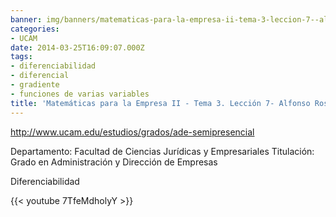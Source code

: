 ```yaml
---
banner: img/banners/matematicas-para-la-empresa-ii-tema-3-leccion-7--alfonso-rosa.jpg
categories:
- UCAM
date: 2014-03-25T16:09:07.000Z
tags:
- diferenciabilidad
- diferencial
- gradiente
- funciones de varias variables
title: 'Matemáticas para la Empresa II - Tema 3. Lección 7- Alfonso Rosa'
---
```


http://www.ucam.edu/estudios/grados/ade-semipresencial

Departamento: Facultad de Ciencias Jurídicas y Empresariales
Titulación: Grado en Administración y Dirección de Empresas

Diferenciabilidad

{{< youtube 7TfeMdholyY >}}
